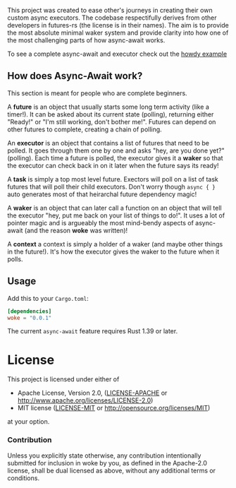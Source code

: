 This project was created to ease other's journeys in creating
their own custom async executors. The codebase respectifully derives
from other developers in futures-rs (the license is in their names). 
The aim is to provide the most absolute minimal waker system and provide 
clarity into how one of the most challenging parts of how async-await works.

To see a complete async-await and executor check out the [howdy example](https://github.com/richardanaya/woke/blob/master/examples/howdy/src/main.rs)

## How does Async-Await work?

This section is meant for people who are complete beginners.  

A **future** is an object that usually starts some long term activity (like a timer!).  It can be asked about its current state (polling), returning either "Ready!" or "I'm still working, don't bother me!".  Futures can depend on other futures to complete, creating a chain of polling.

An **executor** is an object that contains a list of futures that need to be polled. It goes through them one by one and asks "hey, are you done yet?" (polling). Each time a future is polled, the executor gives it a **waker** so that the executor can check back in on it later when the future says its ready! 

A **task** is simply a top most level future. Exectors will poll on a list of task futures that will poll their child executors. Don't worry though  `async { }` auto generates most of  that heirarchal future dependency magic!

A **waker** is an object that can later call a function on an object that will tell the executor "hey, put me back on your list of things to do!". It uses a lot of pointer magic and is argueably the most mind-bendy aspects of async-await (and the reason **woke** was written)!

A **context** a context is simply a holder of a waker (and maybe other things in the future!). It's how the executor gives the waker to the future when it polls.


## Usage

Add this to your `Cargo.toml`:

```toml
[dependencies]
woke = "0.0.1"
```
The current `async-await` feature requires Rust 1.39 or later.

# License

This project is licensed under either of

 * Apache License, Version 2.0, ([LICENSE-APACHE](LICENSE-APACHE) or
   http://www.apache.org/licenses/LICENSE-2.0)
 * MIT license ([LICENSE-MIT](LICENSE-MIT) or
   http://opensource.org/licenses/MIT)

at your option.

### Contribution

Unless you explicitly state otherwise, any contribution intentionally submitted
for inclusion in woke by you, as defined in the Apache-2.0 license, shall be
dual licensed as above, without any additional terms or conditions.

